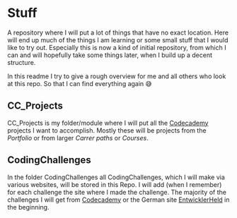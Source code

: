 # Stuff

A repository where I will put a lot of things that have no exact location. Here will end up much of the things I am
learning or some small stuff that I would like to try out. Especially this is now a kind of initial repository, from
which I can and will hopefully take some things later, when I build up a decent structure.

In this readme I try to give a rough overview for me and all others who look at this repo.
So that I can find everything again :sweat_smile:

## CC_Projects

CC_Projects is my folder/module where I will put all the [Codecademy](https://www.codecademy.com) projects I want to
accomplish. Mostly these will be
projects from the *Portfolio* or from larger *Carrer paths* or *Courses*.

## CodingChallenges

In the folder CodingChallenges all CodingChallenges, which I will make via various websites, will be stored in this
Repo. I will add (when I remember) for each challenge the site where I made the challenge. The
majority of the challenges I will get from [Codecademy](https://www.codecademy.com) or the German
site [EntwicklerHeld](https://platform.entwicklerheld.de) in the beginning.